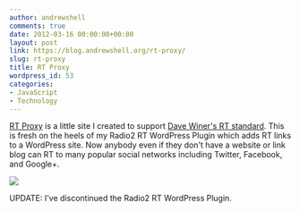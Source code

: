 ```yaml
---
author: andrewshell
comments: true
date: 2012-03-16 00:00:00+00:00
layout: post
link: https://blog.andrewshell.org/rt-proxy/
slug: rt-proxy
title: RT Proxy
wordpress_id: 53
categories:
- JavaScript
- Technology
---
```


[RT Proxy](http://rt.geekity.com/) is a little site I created to support [Dave Winer's RT standard](http://scripting.com/stories/2012/02/03/aStandardForRting.html). This is fresh on the heels of my Radio2 RT WordPress Plugin which adds RT links to a WordPress site. Now anybody even if they don't have a website or link blog can RT to many popular social networks including Twitter, Facebook, and Google+.

[![](/uploads/2012/03/rtproxy.jpg)](http://rt.geekity.com/)

UPDATE: I've discontinued the Radio2 RT WordPress Plugin.
